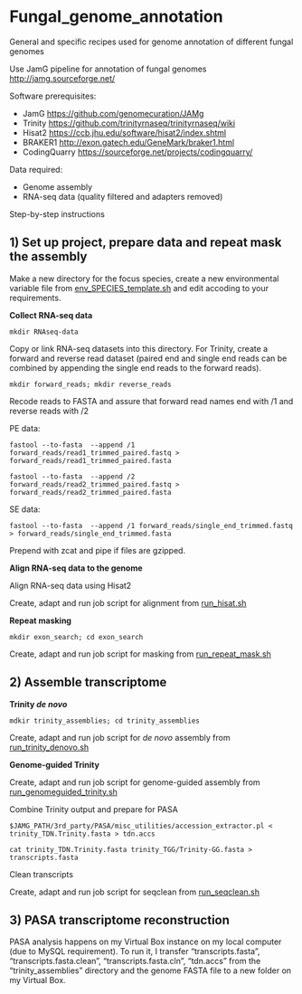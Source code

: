 # Fungal_genome_annotation
General and specific recipes used for genome annotation of different fungal genomes

Use JamG pipeline for annotation of fungal genomes http://jamg.sourceforge.net/ 

Software prerequisites:

* JamG https://github.com/genomecuration/JAMg
* Trinity https://github.com/trinityrnaseq/trinityrnaseq/wiki
* Hisat2 https://ccb.jhu.edu/software/hisat2/index.shtml
* BRAKER1 http://exon.gatech.edu/GeneMark/braker1.html
* CodingQuarry  https://sourceforge.net/projects/codingquarry/

Data required:

* Genome assembly
* RNA-seq data (quality filtered and adapters removed)

Step-by-step instructions

##  1) Set up project, prepare data and repeat mask the assembly

Make a new directory for the focus species, create a new environmental variable file from [env_SPECIES_template.sh](https://github.com/JackyHess/Fungal_genome_annotation/blob/master/env_SPECIES_example.sh) and edit accoding to your requirements.

**Collect RNA-seq data**

`mkdir RNAseq-data`

Copy or link RNA-seq datasets into this directory. For Trinity, create a forward and reverse read dataset (paired end and single end reads can be combined by appending the single end reads to the forward reads).

`mkdir forward_reads; mkdir reverse_reads`

Recode reads to FASTA and assure that forward read names end with /1 and reverse reads with /2

PE data:

`fastool --to-fasta  --append /1 forward_reads/read1_trimmed_paired.fastq > forward_reads/read1_trimmed_paired.fasta`

`fastool --to-fasta  --append /2 forward_reads/read2_trimmed_paired.fastq > forward_reads/read2_trimmed_paired.fasta`

SE data:

`fastool --to-fasta  --append /1 forward_reads/single_end_trimmed.fastq > forward_reads/single_end_trimmed.fasta`

Prepend with zcat and pipe if files are gzipped.

**Align RNA-seq data to the genome**

Align RNA-seq data using Hisat2

Create, adapt and run job script for alignment from [run_hisat.sh](https://github.com/JackyHess/Fungal_genome_annotation/blob/master/run_hisat.sh)

**Repeat masking**

`mkdir exon_search; cd exon_search`

Create, adapt and run job script for masking from [run_repeat_mask.sh](https://github.com/JackyHess/Fungal_genome_annotation/blob/master/run_repeat_mask.sh)


## 2) Assemble transcriptome

**Trinity _de novo_**

`mdkir trinity_assemblies; cd trinity_assemblies`

Create, adapt and run job script for _de novo_ assembly from [run_trinity_denovo.sh](https://github.com/JackyHess/Fungal_genome_annotation/blob/master/run_trinity_denovo.sh)

**Genome-guided Trinity**

Create, adapt and run job script for genome-guided assembly from [run_genomeguided_trinity.sh](https://github.com/JackyHess/Fungal_genome_annotation/blob/master/run_genomeguided_trinity.sh)

Combine Trinity output and prepare for PASA

`$JAMG_PATH/3rd_party/PASA/misc_utilities/accession_extractor.pl < trinity_TDN.Trinity.fasta > tdn.accs`

`cat trinity_TDN.Trinity.fasta trinity_TGG/Trinity-GG.fasta > transcripts.fasta`

Clean transcripts

Create, adapt and run job script for seqclean from [run_seqclean.sh](https://github.com/JackyHess/Fungal_genome_annotation/blob/master/run_seqclean.sh)

## 3) PASA transcriptome reconstruction

PASA analysis happens on my Virtual Box instance on my local computer (due to MySQL requirement). To run it, I transfer “transcripts.fasta”, “transcripts.fasta.clean”, “transcripts.fasta.cln”, “tdn.accs” from the “trinity_assemblies” directory and the genome FASTA file to a new folder on my Virtual Box.




